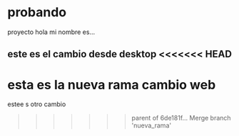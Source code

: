 # probando
proyecto
hola mi nombre es...

este es el cambio desde desktop
<<<<<<< HEAD
----
esta es la nueva rama
cambio web
=======
estee s otro cambio
>>>>>>> parent of 6de181f... Merge branch 'nueva_rama'
